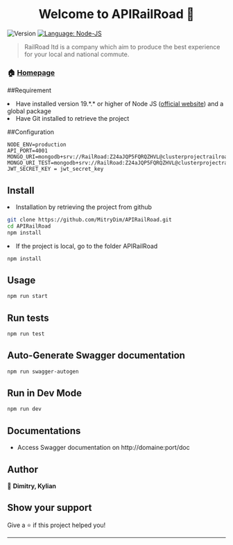 <h1 align="center">Welcome to APIRailRoad 👋</h1>
<p>
  <img alt="Version" src="https://img.shields.io/badge/version-1.0.0-blue.svg?cacheSeconds=2592000" />
  <a href="#" target="_blank">
    <img alt="Language: Node-JS" src="https://img.shields.io/badge/Language-Node_JS-yellow.svg" />
  </a>
</p>

> RailRoad ltd is a company which aim to produce the best experience for your local and national commute.

### 🏠 [Homepage](https://github.com/MitryDim/APIRailRoad)

##Requirement


<li>Have installed version 19.*.* or higher of Node JS (<a href="https://nodejs.org">official website</a>) and a global package</li>
<li>Have Git installed to retrieve the project </li>

##Configuration
```text
NODE_ENV=production
API_PORT=4001
MONGO_URI=mongodb+srv://RailRoad:Z24aJQP5FQRQZHVL@clusterprojectrailroad.yei8d4k.mongodb.net/RailRoad
MONGO_URI_TEST=mongodb+srv://RailRoad:Z24aJQP5FQRQZHVL@clusterprojectrailroad.yei8d4k.mongodb.net/test
JWT_SECRET_KEY = jwt_secret_key
```

## Install

<li>Installation by retrieving the project from github</li>

```sh
git clone https://github.com/MitryDim/APIRailRoad.git
cd APIRailRoad
npm install
```

<li>If the project is local, go to the folder APIRailRoad</li>

```sh
npm install
```

## Usage

```sh
npm run start
```

## Run tests

```sh
npm run test
```

## Auto-Generate Swagger documentation
```sh
npm run swagger-autogen
```

## Run in Dev Mode

```sh
npm run dev
```

## Documentations

<ul>
<li>Access Swagger documentation on http://domaine:port/doc</li>
</ul>

## Author

👤 **Dimitry, Kylian**


## Show your support

Give a ⭐️ if this project helped you!

***
